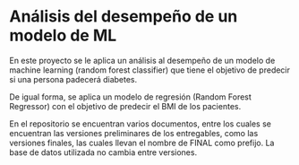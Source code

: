 # Análisis del desempeño de un modelo de ML
En este proyecto se le aplica un análisis al desempeño de un modelo de machine learning (random forest classifier) que tiene el objetivo de predecir si una persona padecerá diabetes. 

De igual forma, se aplica un modelo de regresión (Random Forest Regressor) con el objetivo de predecir el BMI de los pacientes.

En el repositorio se encuentran varios documentos, entre los cuales se encuentran las versiones preliminares de los entregables, como las versiones finales, las cuales llevan el nombre de FINAL como prefijo. La base de datos utilizada no cambia entre versiones.
